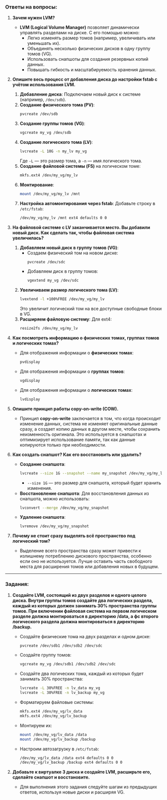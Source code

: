 ### Ответы на вопросы:

1. **Зачем нужен LVM?**
   - **LVM (Logical Volume Manager)** позволяет динамически управлять разделами на диске. С его помощью можно:
     - Легко изменять размер томов (например, увеличивать или уменьшать их).
     - Объединять несколько физических дисков в одну группу томов (VG).
     - Использовать снапшоты для создания резервных копий данных.
     - Повышать гибкость и масштабируемость хранения данных.
   
2. **Опишите весь процесс от добавления диска до настройки fstab с учётом использования LVM.**
   1. **Добавление диска**: Подключаем новый диск к системе (например, `/dev/sdb`).
   2. **Создание физического тома (PV)**:
      ```bash
      pvcreate /dev/sdb
      ```
   3. **Создание группы томов (VG)**:
      ```bash
      vgcreate my_vg /dev/sdb
      ```
   4. **Создание логического тома (LV)**:
      ```bash
      lvcreate -L 10G -n my_lv my_vg
      ```
      Где `-L` — это размер тома, а `-n` — имя логического тома.
   5. **Создание файловой системы (FS)** на логическом томе:
      ```bash
      mkfs.ext4 /dev/my_vg/my_lv
      ```
   6. **Монтирование**:
      ```bash
      mount /dev/my_vg/my_lv /mnt
      ```
   7. **Настройка автомонтирования через fstab**:
      Добавьте строку в `/etc/fstab`:
      ```bash
      /dev/my_vg/my_lv /mnt ext4 defaults 0 0
      ```

3. **На файловой системе с LV заканчивается место. Вы добавили новый диск. Как сделать так, чтобы файловая система увеличилась?**
   1. **Добавляем новый диск в группу томов (VG)**:
      - Создаем физический том на новом диске:
        ```bash
        pvcreate /dev/sdc
        ```
      - Добавляем диск в группу томов:
        ```bash
        vgextend my_vg /dev/sdc
        ```
   2. **Увеличиваем размер логического тома (LV)**:
      ```bash
      lvextend -l +100%FREE /dev/my_vg/my_lv
      ```
      Это увеличит логический том на все доступные свободные блоки в VG.
   3. **Расширяем файловую систему**:
      Для ext4:
      ```bash
      resize2fs /dev/my_vg/my_lv
      ```

4. **Как посмотреть информацию о физических томах, группах томов и логических томах?**
   - Для отображения информации о **физических томах**:
     ```bash
     pvdisplay
     ```
   - Для отображения информации о **группах томов**:
     ```bash
     vgdisplay
     ```
   - Для отображения информации о **логических томах**:
     ```bash
     lvdisplay
     ```

5. **Опишите принцип работы copy-on-write (COW).**
   - Принцип **copy-on-write** заключается в том, что когда происходит изменение данных, система не изменяет оригинальные данные сразу, а создает копию данных в другом месте, чтобы сохранить неизменность оригинала. Это используется в снапшотах и оптимизирует использование памяти, так как данные копируются только при необходимости.

6. **Как создать снапшот? Как его восстановить или удалить?**
   - **Создание снапшота**:
     ```bash
     lvcreate --size 1G --snapshot --name my_snapshot /dev/my_vg/my_lv
     ```
     - `--size 1G` — это размер для снапшота, который будет хранить изменения.
   - **Восстановление снапшота**:
     Для восстановления данных из снапшота, можно использовать:
     ```bash
     lvconvert --merge /dev/my_vg/my_snapshot
     ```
   - **Удаление снапшота**:
     ```bash
     lvremove /dev/my_vg/my_snapshot
     ```

7. **Почему не стоит сразу выделять всё пространство под логический том?**
   - Выделение всего пространства сразу может привести к излишнему потреблению дискового пространства, особенно если оно не используется. Лучше оставить часть свободного места для расширения томов или добавления новых в будущем.

---

### Задания:

1. **Создайте LVM, состоящий из двух разделов и одного целого диска. Внутри группы томов создайте два логических раздела, каждый из которых должен занимать 30% пространства группы томов. При включении файловая система на первом логическом разделе должна монтироваться в директорию /data, а фс второго логического раздела должна монтироваться в директорию /backup.**
   - Создайте физические тома на двух разделах и одном диске:
     ```bash
     pvcreate /dev/sdb1 /dev/sdb2 /dev/sdc
     ```
   - Создайте группу томов:
     ```bash
     vgcreate my_vg /dev/sdb1 /dev/sdb2 /dev/sdc
     ```
   - Создайте два логических тома, каждый из которых будет занимать 30% пространства:
     ```bash
     lvcreate -L 30%FREE -n lv_data my_vg
     lvcreate -L 30%FREE -n lv_backup my_vg
     ```
   - Форматируем файловые системы:
     ```bash
     mkfs.ext4 /dev/my_vg/lv_data
     mkfs.ext4 /dev/my_vg/lv_backup
     ```
   - Монтируем их:
     ```bash
     mount /dev/my_vg/lv_data /data
     mount /dev/my_vg/lv_backup /backup
     ```
   - Настроим автозагрузку в `/etc/fstab`:
     ```bash
     /dev/my_vg/lv_data /data ext4 defaults 0 0
     /dev/my_vg/lv_backup /backup ext4 defaults 0 0
     ```

2. **Добавьте к виртуалке 3 диска и создайте LVM, расширьте его, сделайте снапшот и восстановите.**
   - Для выполнения этого задания следуйте шагам из предыдущих ответов, используя новые диски и расширяя VG.